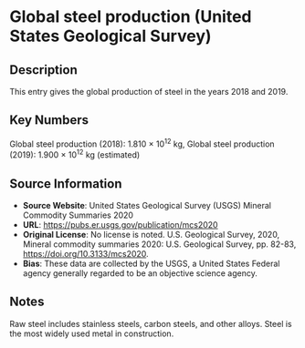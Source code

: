 
# Global steel production (United States Geological Survey)

## Description
This entry gives the global production of steel in the years 2018 and 2019.

## Key Numbers
Global steel production (2018): 1.810 &times; 10<sup>12</sup> kg,
Global steel production (2019): 1.900 &times; 10<sup>12</sup> kg (estimated)

## Source Information
* **Source Website**: United States Geological Survey (USGS) Mineral Commodity Summaries 2020
* **URL**: https://pubs.er.usgs.gov/publication/mcs2020
* **Original License**:  No license is noted. U.S. Geological Survey, 2020, Mineral commodity summaries 2020: U.S. Geological Survey, pp. 82-83, https://doi.org/10.3133/mcs2020.
* **Bias**: These data are collected by the USGS, a United States Federal agency generally regarded to be an objective science agency.

## Notes
Raw steel includes stainless steels, carbon steels, and other alloys. Steel is the most widely used metal in construction.
